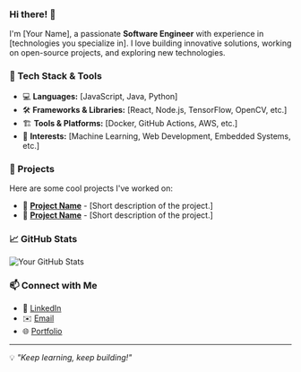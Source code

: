 ### Hi there! 👋

I'm [Your Name], a passionate **Software Engineer** with experience in [technologies you specialize in]. I love building innovative solutions, working on open-source projects, and exploring new technologies.

### 🔧 Tech Stack & Tools
- 💻 **Languages:** [JavaScript, Java, Python]
- 🛠️ **Frameworks & Libraries:** [React, Node.js, TensorFlow, OpenCV, etc.]
- 🏗️ **Tools & Platforms:** [Docker, GitHub Actions, AWS, etc.]
- 🔬 **Interests:** [Machine Learning, Web Development, Embedded Systems, etc.]

### 🚀 Projects
Here are some cool projects I've worked on:
- 📌 **[Project Name](https://github.com/your-username/project-repo)** - [Short description of the project.]
- 📌 **[Project Name](https://github.com/your-username/project-repo)** - [Short description of the project.]

### 📈 GitHub Stats
![Your GitHub Stats](https://github-readme-stats.vercel.app/api?username=your-username&show_icons=true&theme=radical)

### 📫 Connect with Me
- 💼 [LinkedIn](https://www.linkedin.com/in/your-profile)
- ✉️ [Email](mailto:your-email@example.com)
- 🌐 [Portfolio](https://your-website.com)

---

💡 _"Keep learning, keep building!"_
<!--
**ahmedelmhnd/ahmedelmhnd** is a ✨ _special_ ✨ repository because its `README.md` (this file) appears on your GitHub profile.

Here are some ideas to get you started:

- 🔭 I’m currently working on ...
- 🌱 I’m currently learning ...
- 👯 I’m looking to collaborate on ...
- 🤔 I’m looking for help with ...
- 💬 Ask me about ...
- 📫 How to reach me: ...
- 😄 Pronouns: ...
- ⚡ Fun fact: ...
-->
